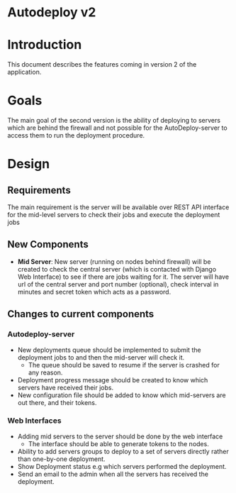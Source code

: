 # Autodeploy v2

# Introduction

This document describes the features coming in version 2 of the application.

# Goals

The main goal of the second version is the ability of deploying to servers which are behind the firewall and not possible for the AutoDeploy-server to access them to run the deployment procedure.
 
# Design

## Requirements

The main requirement is the server will be available over REST API interface for the mid-level servers to check their jobs and execute the deployment jobs
 
 
## New Components

* **Mid Server**: New server (running on nodes behind firewall) will be created to check the central server (which is contacted with Django Web Interface) to see if there are jobs waiting for it. The server will have url of the central server and port number (optional), check interval in minutes and secret token which acts as a password.

## Changes to current components

### Autodeploy-server

* New deployments queue should be implemented to submit the deployment jobs to and then the mid-server will check it.
    * The queue should be saved to resume if the server is crashed for any reason.
* Deployment progress message should be created to know which servers have received their jobs.
* New configuration file should be added to know which mid-servers are out there, and their tokens.

### Web Interfaces

* Adding mid servers to the server should be done by the web interface
    * The interface should be able to generate tokens to the nodes.
* Ability to add servers groups to deploy to a set of servers directly rather than one-by-one deployment.
* Show Deployment status e.g which servers performed the deployment.
* Send an email to the admin when all the servers has received the deployment.

 
 